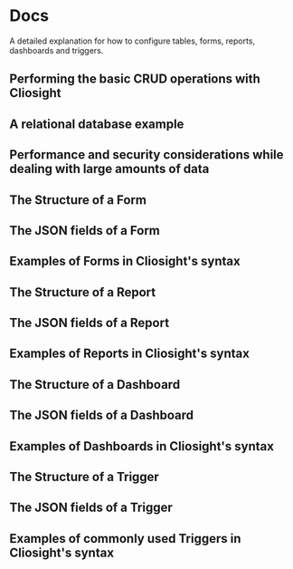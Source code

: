 # Docs
A detailed explanation for how to configure tables, forms, reports, dashboards and triggers. 

## Performing the basic CRUD operations with Cliosight ##
   
   
  
## A relational database example ##


## Performance and security considerations while dealing with large amounts of data ##
     
     

## The Structure of a Form ##

## The JSON fields of a Form ##

## Examples of Forms in Cliosight's syntax ##
   
   
  
## The Structure of a Report ##

## The JSON fields of a Report ##

## Examples of Reports in Cliosight's syntax ##


## The Structure of a Dashboard ##

## The JSON fields of a Dashboard ##

## Examples of Dashboards in Cliosight's syntax ##
  
  

## The Structure of a Trigger ##

## The JSON fields of a Trigger ##

## Examples of commonly used Triggers in Cliosight's syntax ##





